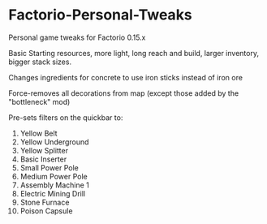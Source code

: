# Factorio-Personal-Tweaks
Personal game tweaks for Factorio 0.15.x

Basic Starting resources, more light, long reach and build, larger inventory, bigger stack sizes.

Changes ingredients for concrete to use iron sticks instead of iron ore

Force-removes all decorations from map (except those added by the "bottleneck" mod)

Pre-sets filters on the quickbar to:
1.  Yellow Belt
2.  Yellow Underground
3.  Yellow Splitter
4.  Basic Inserter
5.  Small Power Pole
6.  Medium Power Pole
7.  Assembly Machine 1
8.  Electric Mining Drill
9.  Stone Furnace
10. Poison Capsule
